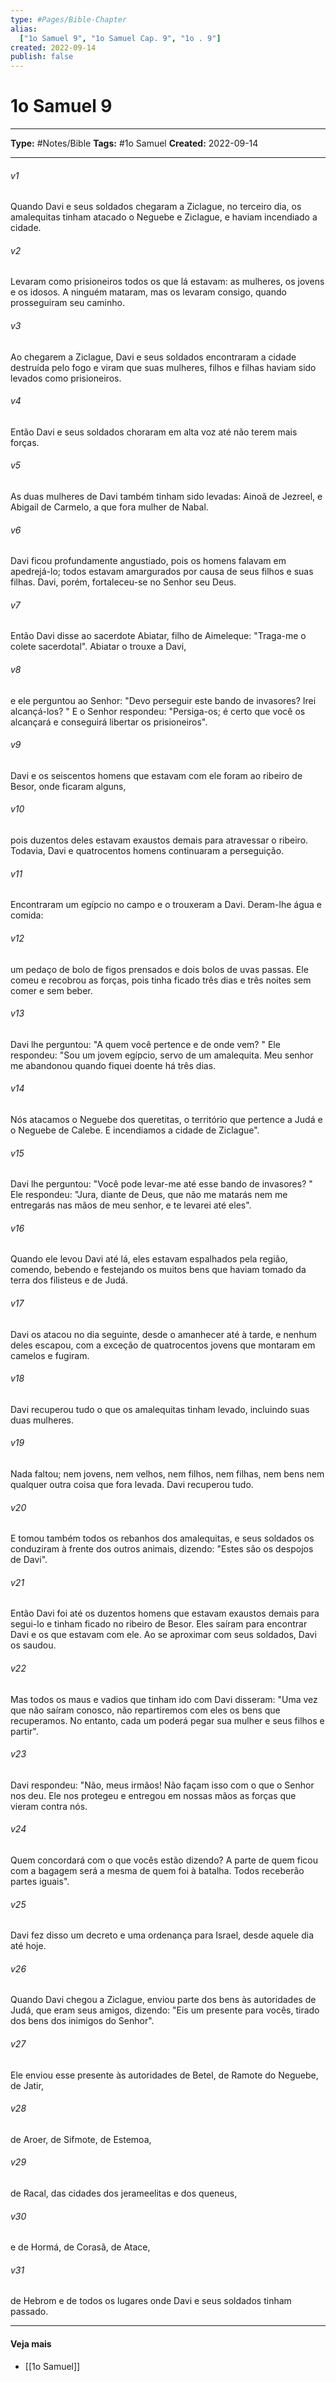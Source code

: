```yaml
---
type: #Pages/Bible-Chapter
alias:
  ["1o Samuel 9", "1o Samuel Cap. 9", "1o . 9"]
created: 2022-09-14
publish: false
---
```


# 1o Samuel 9

---

**Type:** #Notes/Bible
**Tags:** #1o Samuel
**Created:** 2022-09-14

---

###### v1
Quando Davi e seus soldados chegaram a Ziclague, no terceiro dia, os amalequitas tinham atacado o Neguebe e Ziclague, e haviam incendiado a cidade.
###### v2
Levaram como prisioneiros todos os que lá estavam: as mulheres, os jovens e os idosos. A ninguém mataram, mas os levaram consigo, quando prosseguiram seu caminho.
###### v3
Ao chegarem a Ziclague, Davi e seus soldados encontraram a cidade destruída pelo fogo e viram que suas mulheres, filhos e filhas haviam sido levados como prisioneiros.
###### v4
Então Davi e seus soldados choraram em alta voz até não terem mais forças.
###### v5
As duas mulheres de Davi também tinham sido levadas: Ainoã de Jezreel, e Abigail de Carmelo, a que fora mulher de Nabal.
###### v6
Davi ficou profundamente angustiado, pois os homens falavam em apedrejá-lo; todos estavam amargurados por causa de seus filhos e suas filhas. Davi, porém, fortaleceu-se no Senhor seu Deus.
###### v7
Então Davi disse ao sacerdote Abiatar, filho de Aimeleque: "Traga-me o colete sacerdotal". Abiatar o trouxe a Davi,
###### v8
e ele perguntou ao Senhor: "Devo perseguir este bando de invasores? Irei alcançá-los? " E o Senhor respondeu: "Persiga-os; é certo que você os alcançará e conseguirá libertar os prisioneiros".
###### v9
Davi e os seiscentos homens que estavam com ele foram ao ribeiro de Besor, onde ficaram alguns,
###### v10
pois duzentos deles estavam exaustos demais para atravessar o ribeiro. Todavia, Davi e quatrocentos homens continuaram a perseguição.
###### v11
Encontraram um egípcio no campo e o trouxeram a Davi. Deram-lhe água e comida:
###### v12
um pedaço de bolo de figos prensados e dois bolos de uvas passas. Ele comeu e recobrou as forças, pois tinha ficado três dias e três noites sem comer e sem beber.
###### v13
Davi lhe perguntou: "A quem você pertence e de onde vem? " Ele respondeu: "Sou um jovem egípcio, servo de um amalequita. Meu senhor me abandonou quando fiquei doente há três dias.
###### v14
Nós atacamos o Neguebe dos queretitas, o território que pertence a Judá e o Neguebe de Calebe. E incendiamos a cidade de Ziclague".
###### v15
Davi lhe perguntou: "Você pode levar-me até esse bando de invasores? " Ele respondeu: "Jura, diante de Deus, que não me matarás nem me entregarás nas mãos de meu senhor, e te levarei até eles".
###### v16
Quando ele levou Davi até lá, eles estavam espalhados pela região, comendo, bebendo e festejando os muitos bens que haviam tomado da terra dos filisteus e de Judá.
###### v17
Davi os atacou no dia seguinte, desde o amanhecer até à tarde, e nenhum deles escapou, com a exceção de quatrocentos jovens que montaram em camelos e fugiram.
###### v18
Davi recuperou tudo o que os amalequitas tinham levado, incluindo suas duas mulheres.
###### v19
Nada faltou; nem jovens, nem velhos, nem filhos, nem filhas, nem bens nem qualquer outra coisa que fora levada. Davi recuperou tudo.
###### v20
E tomou também todos os rebanhos dos amalequitas, e seus soldados os conduziram à frente dos outros animais, dizendo: "Estes são os despojos de Davi".
###### v21
Então Davi foi até os duzentos homens que estavam exaustos demais para segui-lo e tinham ficado no ribeiro de Besor. Eles saíram para encontrar Davi e os que estavam com ele. Ao se aproximar com seus soldados, Davi os saudou.
###### v22
Mas todos os maus e vadios que tinham ido com Davi disseram: "Uma vez que não saíram conosco, não repartiremos com eles os bens que recuperamos. No entanto, cada um poderá pegar sua mulher e seus filhos e partir".
###### v23
Davi respondeu: "Não, meus irmãos! Não façam isso com o que o Senhor nos deu. Ele nos protegeu e entregou em nossas mãos as forças que vieram contra nós.
###### v24
Quem concordará com o que vocês estão dizendo? A parte de quem ficou com a bagagem será a mesma de quem foi à batalha. Todos receberão partes iguais".
###### v25
Davi fez disso um decreto e uma ordenança para Israel, desde aquele dia até hoje.
###### v26
Quando Davi chegou a Ziclague, enviou parte dos bens às autoridades de Judá, que eram seus amigos, dizendo: "Eis um presente para vocês, tirado dos bens dos inimigos do Senhor".
###### v27
Ele enviou esse presente às autoridades de Betel, de Ramote do Neguebe, de Jatir,
###### v28
de Aroer, de Sifmote, de Estemoa,
###### v29
de Racal, das cidades dos jerameelitas e dos queneus,
###### v30
e de Hormá, de Corasã, de Atace,
###### v31
de Hebrom e de todos os lugares onde Davi e seus soldados tinham passado.


---

#### Veja mais

- [[1o Samuel]]
